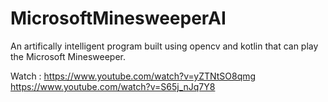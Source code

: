 # MicrosoftMinesweeperAI
An artifically intelligent program built using opencv and kotlin that can play the Microsoft Minesweeper. 

Watch : https://www.youtube.com/watch?v=yZTNtSO8qmg
        https://www.youtube.com/watch?v=S65j_nJq7Y8
